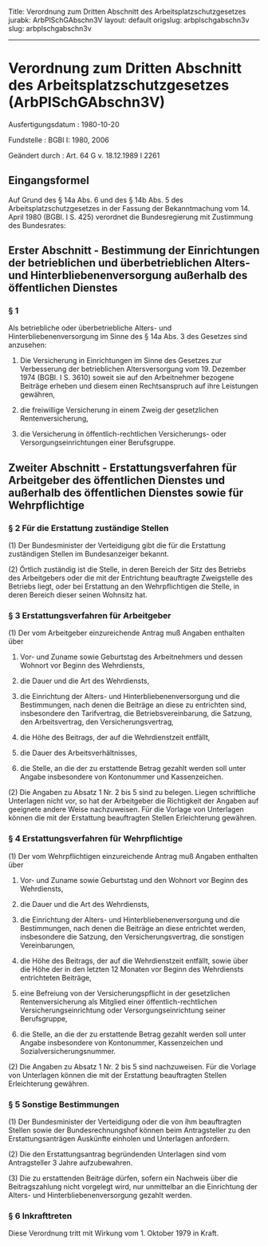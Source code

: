 Title: Verordnung zum Dritten Abschnitt des Arbeitsplatzschutzgesetzes
jurabk: ArbPlSchGAbschn3V
layout: default
origslug: arbplschgabschn3v
slug: arbplschgabschn3v

---

# Verordnung zum Dritten Abschnitt des Arbeitsplatzschutzgesetzes (ArbPlSchGAbschn3V)

Ausfertigungsdatum
:   1980-10-20

Fundstelle
:   BGBl I: 1980, 2006

Geändert durch
:   Art. 64 G v. 18.12.1989 I 2261


## Eingangsformel

Auf Grund des § 14a Abs. 6 und des § 14b Abs. 5 des
Arbeitsplatzschutzgesetzes in der Fassung der Bekanntmachung vom 14.
April 1980 (BGBl. I S. 425) verordnet die Bundesregierung mit
Zustimmung des Bundesrates:


## Erster Abschnitt - Bestimmung der Einrichtungen der betrieblichen und überbetrieblichen Alters- und Hinterbliebenenversorgung außerhalb des öffentlichen Dienstes



### § 1

Als betriebliche oder überbetriebliche Alters- und
Hinterbliebenenversorgung im Sinne des § 14a Abs. 3 des Gesetzes sind
anzusehen:

1.  Die Versicherung in Einrichtungen im Sinne des Gesetzes zur
    Verbesserung der betrieblichen Altersversorgung vom 19. Dezember 1974
    (BGBl. I S. 3610) soweit sie auf den Arbeitnehmer bezogene Beiträge
    erheben und diesem einen Rechtsanspruch auf ihre Leistungen gewähren,


2.  die freiwillige Versicherung in einem Zweig der gesetzlichen
    Rentenversicherung,


3.  die Versicherung in öffentlich-rechtlichen Versicherungs- oder
    Versorgungseinrichtungen einer Berufsgruppe.





## Zweiter Abschnitt - Erstattungsverfahren für Arbeitgeber des öffentlichen Dienstes und außerhalb des öffentlichen Dienstes sowie für Wehrpflichtige



### § 2 Für die Erstattung zuständige Stellen

(1) Der Bundesminister der Verteidigung gibt die für die Erstattung
zuständigen Stellen im Bundesanzeiger bekannt.

(2) Örtlich zuständig ist die Stelle, in deren Bereich der Sitz des
Betriebs des Arbeitgebers oder die mit der Entrichtung beauftragte
Zweigstelle des Betriebs liegt, oder bei Erstattung an den
Wehrpflichtigen die Stelle, in deren Bereich dieser seinen Wohnsitz
hat.


### § 3 Erstattungsverfahren für Arbeitgeber

(1) Der vom Arbeitgeber einzureichende Antrag muß Angaben enthalten
über

1.  Vor- und Zuname sowie Geburtstag des Arbeitnehmers und dessen Wohnort
    vor Beginn des Wehrdiensts,


2.  die Dauer und die Art des Wehrdiensts,


3.  die Einrichtung der Alters- und Hinterbliebenenversorgung und die
    Bestimmungen, nach denen die Beiträge an diese zu entrichten sind,
    insbesondere den Tarifvertrag, die Betriebsvereinbarung, die Satzung,
    den Arbeitsvertrag, den Versicherungsvertrag,


4.  die Höhe des Beitrags, der auf die Wehrdienstzeit entfällt,


5.  die Dauer des Arbeitsverhältnisses,


6.  die Stelle, an die der zu erstattende Betrag gezahlt werden soll unter
    Angabe insbesondere von Kontonummer und Kassenzeichen.




(2) Die Angaben zu Absatz 1 Nr. 2 bis 5 sind zu belegen. Liegen
schriftliche Unterlagen nicht vor, so hat der Arbeitgeber die
Richtigkeit der Angaben auf geeignete andere Weise nachzuweisen. Für
die Vorlage von Unterlagen können die mit der Erstattung beauftragten
Stellen Erleichterung gewähren.


### § 4 Erstattungsverfahren für Wehrpflichtige

(1) Der vom Wehrpflichtigen einzureichende Antrag muß Angaben
enthalten über

1.  Vor- und Zuname sowie Geburtstag und den Wohnort vor Beginn des
    Wehrdiensts,


2.  die Dauer und die Art des Wehrdiensts,


3.  die Einrichtung der Alters- und Hinterbliebenenversorgung und die
    Bestimmungen, nach denen die Beiträge an diese entrichtet werden,
    insbesondere die Satzung, den Versicherungsvertrag, die sonstigen
    Vereinbarungen,


4.  die Höhe des Beitrags, der auf die Wehrdienstzeit entfällt, sowie über
    die Höhe der in den letzten 12 Monaten vor Beginn des Wehrdiensts
    entrichteten Beiträge,


5.  eine Befreiung von der Versicherungspflicht in der gesetzlichen
    Rentenversicherung als Mitglied einer öffentlich-rechtlichen
    Versicherungseinrichtung oder Versorgungseinrichtung seiner
    Berufsgruppe,


6.  die Stelle, an die der zu erstattende Betrag gezahlt werden soll unter
    Angabe insbesondere von Kontonummer, Kassenzeichen und
    Sozialversicherungsnummer.




(2) Die Angaben zu Absatz 1 Nr. 2 bis 5 sind nachzuweisen. Für die
Vorlage von Unterlagen können die mit der Erstattung beauftragten
Stellen Erleichterung gewähren.


### § 5 Sonstige Bestimmungen

(1) Der Bundesminister der Verteidigung oder die von ihm beauftragten
Stellen sowie der Bundesrechnungshof können beim Antragsteller zu den
Erstattungsanträgen Auskünfte einholen und Unterlagen anfordern.

(2) Die den Erstattungsantrag begründenden Unterlagen sind vom
Antragsteller 3 Jahre aufzubewahren.

(3) Die zu erstattenden Beiträge dürfen, sofern ein Nachweis über die
Beitragszahlung nicht vorgelegt wird, nur unmittelbar an die
Einrichtung der Alters- und Hinterbliebenenversorgung gezahlt werden.


### § 6 Inkrafttreten

Diese Verordnung tritt mit Wirkung vom 1. Oktober 1979 in Kraft.

